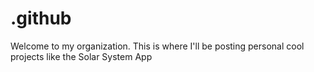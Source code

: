 # .github
Welcome to my organization. This is where I'll be posting personal cool projects like the Solar System App
